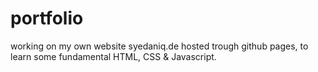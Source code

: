 # portfolio

working on my own website syedaniq.de hosted trough github pages, to learn some fundamental HTML, CSS & Javascript.
